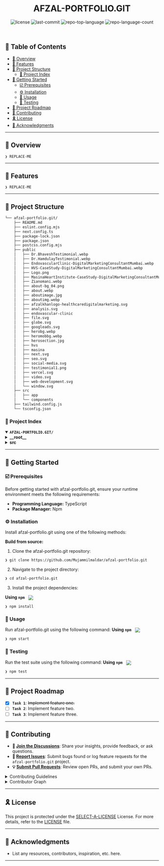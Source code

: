 
<p align="center"><h1 align="center">AFZAL-PORTFOLIO.GIT</h1></p>
<p align="center">
	<img src="https://img.shields.io/github/license/Mujammilmaldar/afzal-portfolio.git?style=default&logo=opensourceinitiative&logoColor=white&color=0080ff" alt="license">
	<img src="https://img.shields.io/github/last-commit/Mujammilmaldar/afzal-portfolio.git?style=default&logo=git&logoColor=white&color=0080ff" alt="last-commit">
	<img src="https://img.shields.io/github/languages/top/Mujammilmaldar/afzal-portfolio.git?style=default&color=0080ff" alt="repo-top-language">
	<img src="https://img.shields.io/github/languages/count/Mujammilmaldar/afzal-portfolio.git?style=default&color=0080ff" alt="repo-language-count">
</p>
<p align="center"><!-- default option, no dependency badges. -->
</p>
<p align="center">
	<!-- default option, no dependency badges. -->
</p>
<br>

## 🔗 Table of Contents

- [📍 Overview](#-overview)
- [👾 Features](#-features)
- [📁 Project Structure](#-project-structure)
  - [📂 Project Index](#-project-index)
- [🚀 Getting Started](#-getting-started)
  - [☑️ Prerequisites](#-prerequisites)
  - [⚙️ Installation](#-installation)
  - [🤖 Usage](#🤖-usage)
  - [🧪 Testing](#🧪-testing)
- [📌 Project Roadmap](#-project-roadmap)
- [🔰 Contributing](#-contributing)
- [🎗 License](#-license)
- [🙌 Acknowledgments](#-acknowledgments)

---

## 📍 Overview

<code>❯ REPLACE-ME</code>

---

## 👾 Features

<code>❯ REPLACE-ME</code>

---

## 📁 Project Structure

```sh
└── afzal-portfolio.git/
    ├── README.md
    ├── eslint.config.mjs
    ├── next.config.ts
    ├── package-lock.json
    ├── package.json
    ├── postcss.config.mjs
    ├── public
    │   ├── Dr.BhaveshTestimonial.webp
    │   ├── Dr.HamdulayTestimonial.webp
    │   ├── EndovascularClinic-DigitalMarketingConsultantMumbai.webp
    │   ├── HVS-CaseStudy-DigitalMarketingConsultantMumbai.webp
    │   ├── Logo.png
    │   ├── MasinaHeartInstitute-CaseStudy-DigitalMarketingConsultantMumbai.webp
    │   ├── Zianomani.webp
    │   ├── about-bg_04.png
    │   ├── about.webp
    │   ├── aboutimage.jpg
    │   ├── aboutimg.webp
    │   ├── afzalkhanlogo-healthcaredigitalmarketing.svg
    │   ├── analysis.svg
    │   ├── endovascular-clinic
    │   ├── file.svg
    │   ├── globe.svg
    │   ├── googleads.svg
    │   ├── herobg.webp
    │   ├── heromobbg.webp
    │   ├── herosection.jpg
    │   ├── hvs
    │   ├── masina
    │   ├── next.svg
    │   ├── seo.svg
    │   ├── social-media.svg
    │   ├── testimonial1.png
    │   ├── vercel.svg
    │   ├── video.svg
    │   ├── web-development.svg
    │   └── window.svg
    ├── src
    │   ├── app
    │   └── components
    ├── tailwind.config.js
    └── tsconfig.json
```


### 📂 Project Index
<details open>
	<summary><b><code>AFZAL-PORTFOLIO.GIT/</code></b></summary>
	<details> <!-- __root__ Submodule -->
		<summary><b>__root__</b></summary>
		<blockquote>
			<table>
			<tr>
				<td><b><a href='https://github.com/Mujammilmaldar/afzal-portfolio.git/blob/master/package-lock.json'>package-lock.json</a></b></td>
				<td><code>❯ REPLACE-ME</code></td>
			</tr>
			<tr>
				<td><b><a href='https://github.com/Mujammilmaldar/afzal-portfolio.git/blob/master/next.config.ts'>next.config.ts</a></b></td>
				<td><code>❯ REPLACE-ME</code></td>
			</tr>
			<tr>
				<td><b><a href='https://github.com/Mujammilmaldar/afzal-portfolio.git/blob/master/tsconfig.json'>tsconfig.json</a></b></td>
				<td><code>❯ REPLACE-ME</code></td>
			</tr>
			<tr>
				<td><b><a href='https://github.com/Mujammilmaldar/afzal-portfolio.git/blob/master/tailwind.config.js'>tailwind.config.js</a></b></td>
				<td><code>❯ REPLACE-ME</code></td>
			</tr>
			<tr>
				<td><b><a href='https://github.com/Mujammilmaldar/afzal-portfolio.git/blob/master/eslint.config.mjs'>eslint.config.mjs</a></b></td>
				<td><code>❯ REPLACE-ME</code></td>
			</tr>
			<tr>
				<td><b><a href='https://github.com/Mujammilmaldar/afzal-portfolio.git/blob/master/postcss.config.mjs'>postcss.config.mjs</a></b></td>
				<td><code>❯ REPLACE-ME</code></td>
			</tr>
			<tr>
				<td><b><a href='https://github.com/Mujammilmaldar/afzal-portfolio.git/blob/master/package.json'>package.json</a></b></td>
				<td><code>❯ REPLACE-ME</code></td>
			</tr>
			</table>
		</blockquote>
	</details>
	<details> <!-- src Submodule -->
		<summary><b>src</b></summary>
		<blockquote>
			<details>
				<summary><b>components</b></summary>
				<blockquote>
					<table>
					<tr>
						<td><b><a href='https://github.com/Mujammilmaldar/afzal-portfolio.git/blob/master/src/components/MasinaHeartCaseStudy.tsx'>MasinaHeartCaseStudy.tsx</a></b></td>
						<td><code>❯ REPLACE-ME</code></td>
					</tr>
					<tr>
						<td><b><a href='https://github.com/Mujammilmaldar/afzal-portfolio.git/blob/master/src/components/HVSCaseStudy.tsx'>HVSCaseStudy.tsx</a></b></td>
						<td><code>❯ REPLACE-ME</code></td>
					</tr>
					<tr>
						<td><b><a href='https://github.com/Mujammilmaldar/afzal-portfolio.git/blob/master/src/components/ServiceCard.tsx'>ServiceCard.tsx</a></b></td>
						<td><code>❯ REPLACE-ME</code></td>
					</tr>
					<tr>
						<td><b><a href='https://github.com/Mujammilmaldar/afzal-portfolio.git/blob/master/src/components/Service.tsx'>Service.tsx</a></b></td>
						<td><code>❯ REPLACE-ME</code></td>
					</tr>
					<tr>
						<td><b><a href='https://github.com/Mujammilmaldar/afzal-portfolio.git/blob/master/src/components/Hero.tsx'>Hero.tsx</a></b></td>
						<td><code>❯ REPLACE-ME</code></td>
					</tr>
					<tr>
						<td><b><a href='https://github.com/Mujammilmaldar/afzal-portfolio.git/blob/master/src/components/AnimatedHeading.tsx'>AnimatedHeading.tsx</a></b></td>
						<td><code>❯ REPLACE-ME</code></td>
					</tr>
					<tr>
						<td><b><a href='https://github.com/Mujammilmaldar/afzal-portfolio.git/blob/master/src/components/CallToAction.tsx'>CallToAction.tsx</a></b></td>
						<td><code>❯ REPLACE-ME</code></td>
					</tr>
					<tr>
						<td><b><a href='https://github.com/Mujammilmaldar/afzal-portfolio.git/blob/master/src/components/Navbar.tsx'>Navbar.tsx</a></b></td>
						<td><code>❯ REPLACE-ME</code></td>
					</tr>
					<tr>
						<td><b><a href='https://github.com/Mujammilmaldar/afzal-portfolio.git/blob/master/src/components/CaseStudies.tsx'>CaseStudies.tsx</a></b></td>
						<td><code>❯ REPLACE-ME</code></td>
					</tr>
					<tr>
						<td><b><a href='https://github.com/Mujammilmaldar/afzal-portfolio.git/blob/master/src/components/EndovascularClinic.tsx'>EndovascularClinic.tsx</a></b></td>
						<td><code>❯ REPLACE-ME</code></td>
					</tr>
					<tr>
						<td><b><a href='https://github.com/Mujammilmaldar/afzal-portfolio.git/blob/master/src/components/AboutUs.tsx'>AboutUs.tsx</a></b></td>
						<td><code>❯ REPLACE-ME</code></td>
					</tr>
					<tr>
						<td><b><a href='https://github.com/Mujammilmaldar/afzal-portfolio.git/blob/master/src/components/TestimonialSection.tsx'>TestimonialSection.tsx</a></b></td>
						<td><code>❯ REPLACE-ME</code></td>
					</tr>
					</table>
				</blockquote>
			</details>
			<details>
				<summary><b>app</b></summary>
				<blockquote>
					<table>
					<tr>
						<td><b><a href='https://github.com/Mujammilmaldar/afzal-portfolio.git/blob/master/src/app/layout.tsx'>layout.tsx</a></b></td>
						<td><code>❯ REPLACE-ME</code></td>
					</tr>
					<tr>
						<td><b><a href='https://github.com/Mujammilmaldar/afzal-portfolio.git/blob/master/src/app/globals.css'>globals.css</a></b></td>
						<td><code>❯ REPLACE-ME</code></td>
					</tr>
					<tr>
						<td><b><a href='https://github.com/Mujammilmaldar/afzal-portfolio.git/blob/master/src/app/page.tsx'>page.tsx</a></b></td>
						<td><code>❯ REPLACE-ME</code></td>
					</tr>
					</table>
					<details>
						<summary><b>thank-you</b></summary>
						<blockquote>
							<table>
							<tr>
								<td><b><a href='https://github.com/Mujammilmaldar/afzal-portfolio.git/blob/master/src/app/thank-you/page.tsx'>page.tsx</a></b></td>
								<td><code>❯ REPLACE-ME</code></td>
							</tr>
							</table>
						</blockquote>
					</details>
					<details>
						<summary><b>case-studies</b></summary>
						<blockquote>
							<table>
							<tr>
								<td><b><a href='https://github.com/Mujammilmaldar/afzal-portfolio.git/blob/master/src/app/case-studies/page.tsx'>page.tsx</a></b></td>
								<td><code>❯ REPLACE-ME</code></td>
							</tr>
							</table>
							<details>
								<summary><b>[slug]</b></summary>
								<blockquote>
									<table>
									<tr>
										<td><b><a href='https://github.com/Mujammilmaldar/afzal-portfolio.git/blob/master/src/app/case-studies/[slug]/page.tsx'>page.tsx</a></b></td>
										<td><code>❯ REPLACE-ME</code></td>
									</tr>
									</table>
								</blockquote>
							</details>
						</blockquote>
					</details>
					<details>
						<summary><b>api</b></summary>
						<blockquote>
							<details>
								<summary><b>contact</b></summary>
								<blockquote>
									<table>
									<tr>
										<td><b><a href='https://github.com/Mujammilmaldar/afzal-portfolio.git/blob/master/src/app/api/contact/route.ts'>route.ts</a></b></td>
										<td><code>❯ REPLACE-ME</code></td>
									</tr>
									</table>
								</blockquote>
							</details>
						</blockquote>
					</details>
				</blockquote>
			</details>
		</blockquote>
	</details>
</details>

---
## 🚀 Getting Started

### ☑️ Prerequisites

Before getting started with afzal-portfolio.git, ensure your runtime environment meets the following requirements:

- **Programming Language:** TypeScript
- **Package Manager:** Npm


### ⚙️ Installation

Install afzal-portfolio.git using one of the following methods:

**Build from source:**

1. Clone the afzal-portfolio.git repository:
```sh
❯ git clone https://github.com/Mujammilmaldar/afzal-portfolio.git
```

2. Navigate to the project directory:
```sh
❯ cd afzal-portfolio.git
```

3. Install the project dependencies:


**Using `npm`** &nbsp; [<img align="center" src="https://img.shields.io/badge/npm-CB3837.svg?style={badge_style}&logo=npm&logoColor=white" />](https://www.npmjs.com/)

```sh
❯ npm install
```




### 🤖 Usage
Run afzal-portfolio.git using the following command:
**Using `npm`** &nbsp; [<img align="center" src="https://img.shields.io/badge/npm-CB3837.svg?style={badge_style}&logo=npm&logoColor=white" />](https://www.npmjs.com/)

```sh
❯ npm start
```


### 🧪 Testing
Run the test suite using the following command:
**Using `npm`** &nbsp; [<img align="center" src="https://img.shields.io/badge/npm-CB3837.svg?style={badge_style}&logo=npm&logoColor=white" />](https://www.npmjs.com/)

```sh
❯ npm test
```


---
## 📌 Project Roadmap

- [X] **`Task 1`**: <strike>Implement feature one.</strike>
- [ ] **`Task 2`**: Implement feature two.
- [ ] **`Task 3`**: Implement feature three.

---

## 🔰 Contributing

- **💬 [Join the Discussions](https://github.com/Mujammilmaldar/afzal-portfolio.git/discussions)**: Share your insights, provide feedback, or ask questions.
- **🐛 [Report Issues](https://github.com/Mujammilmaldar/afzal-portfolio.git/issues)**: Submit bugs found or log feature requests for the `afzal-portfolio.git` project.
- **💡 [Submit Pull Requests](https://github.com/Mujammilmaldar/afzal-portfolio.git/blob/main/CONTRIBUTING.md)**: Review open PRs, and submit your own PRs.

<details closed>
<summary>Contributing Guidelines</summary>

1. **Fork the Repository**: Start by forking the project repository to your github account.
2. **Clone Locally**: Clone the forked repository to your local machine using a git client.
   ```sh
   git clone https://github.com/Mujammilmaldar/afzal-portfolio.git
   ```
3. **Create a New Branch**: Always work on a new branch, giving it a descriptive name.
   ```sh
   git checkout -b new-feature-x
   ```
4. **Make Your Changes**: Develop and test your changes locally.
5. **Commit Your Changes**: Commit with a clear message describing your updates.
   ```sh
   git commit -m 'Implemented new feature x.'
   ```
6. **Push to github**: Push the changes to your forked repository.
   ```sh
   git push origin new-feature-x
   ```
7. **Submit a Pull Request**: Create a PR against the original project repository. Clearly describe the changes and their motivations.
8. **Review**: Once your PR is reviewed and approved, it will be merged into the main branch. Congratulations on your contribution!
</details>

<details closed>
<summary>Contributor Graph</summary>
<br>
<p align="left">
   <a href="https://github.com{/Mujammilmaldar/afzal-portfolio.git/}graphs/contributors">
      <img src="https://contrib.rocks/image?repo=Mujammilmaldar/afzal-portfolio.git">
   </a>
</p>
</details>

---

## 🎗 License

This project is protected under the [SELECT-A-LICENSE](https://choosealicense.com/licenses) License. For more details, refer to the [LICENSE](https://choosealicense.com/licenses/) file.

---

## 🙌 Acknowledgments

- List any resources, contributors, inspiration, etc. here.

---

